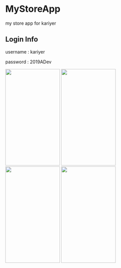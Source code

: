 # MyStoreApp
my store app for kariyer

## Login Info
username : kariyer

password : 2019ADev

<img src="https://user-images.githubusercontent.com/5730271/65349632-95975b00-dbec-11e9-91c6-0da3f2ea8e9a.png" width="170" height="300">   <img src="https://user-images.githubusercontent.com/5730271/65349781-ee66f380-dbec-11e9-969c-8c318a8c41f4.png" width="170" height="300">   <img src="https://user-images.githubusercontent.com/5730271/65349805-fb83e280-dbec-11e9-8197-f7fb7d3c6c97.png" width="170" height="300">   <img src="https://user-images.githubusercontent.com/5730271/65349832-06d70e00-dbed-11e9-8f8e-e2289a0f4624.png" width="170" height="300">

